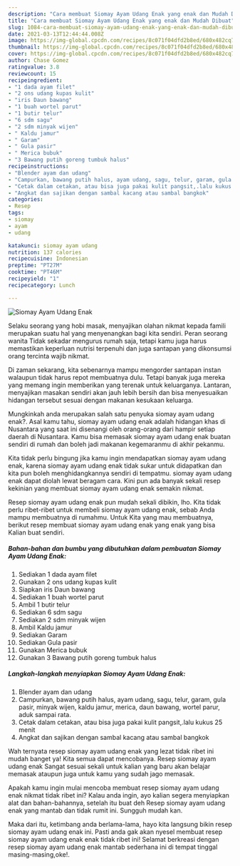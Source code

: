 ```yaml
---
description: "Cara membuat Siomay Ayam Udang Enak yang enak dan Mudah Dibuat"
title: "Cara membuat Siomay Ayam Udang Enak yang enak dan Mudah Dibuat"
slug: 1084-cara-membuat-siomay-ayam-udang-enak-yang-enak-dan-mudah-dibuat
date: 2021-03-13T12:44:44.008Z
image: https://img-global.cpcdn.com/recipes/8c071f04dfd2b8ed/680x482cq70/siomay-ayam-udang-enak-foto-resep-utama.jpg
thumbnail: https://img-global.cpcdn.com/recipes/8c071f04dfd2b8ed/680x482cq70/siomay-ayam-udang-enak-foto-resep-utama.jpg
cover: https://img-global.cpcdn.com/recipes/8c071f04dfd2b8ed/680x482cq70/siomay-ayam-udang-enak-foto-resep-utama.jpg
author: Chase Gomez
ratingvalue: 3.8
reviewcount: 15
recipeingredient:
- "1 dada ayam filet"
- "2 ons udang kupas kulit"
- "iris Daun bawang"
- "1 buah wortel parut"
- "1 butir telur"
- "6 sdm sagu"
- "2 sdm minyak wijen"
- " Kaldu jamur"
- " Garam"
- " Gula pasir"
- " Merica bubuk"
- "3 Bawang putih goreng tumbuk halus"
recipeinstructions:
- "Blender ayam dan udang"
- "Campurkan, bawang putih halus, ayam udang, sagu, telur, garam, gula pasir, minyak wijen, kaldu jamur, merica, daun bawang, wortel parur, aduk sampai rata."
- "Cetak dalam cetakan, atau bisa juga pakai kulit pangsit,.lalu kukus 25 menit"
- "Angkat dan sajikan dengan sambal kacang atau sambal bangkok"
categories:
- Resep
tags:
- siomay
- ayam
- udang

katakunci: siomay ayam udang 
nutrition: 137 calories
recipecuisine: Indonesian
preptime: "PT27M"
cooktime: "PT46M"
recipeyield: "1"
recipecategory: Lunch

---
```



![Siomay Ayam Udang Enak](https://img-global.cpcdn.com/recipes/8c071f04dfd2b8ed/680x482cq70/siomay-ayam-udang-enak-foto-resep-utama.jpg)

Selaku seorang yang hobi masak, menyajikan olahan nikmat kepada famili merupakan suatu hal yang menyenangkan bagi kita sendiri. Peran seorang  wanita Tidak sekadar mengurus rumah saja, tetapi kamu juga harus memastikan keperluan nutrisi terpenuhi dan juga santapan yang dikonsumsi orang tercinta wajib nikmat.

Di zaman  sekarang, kita sebenarnya mampu mengorder santapan instan walaupun tidak harus repot membuatnya dulu. Tetapi banyak juga mereka yang memang ingin memberikan yang terenak untuk keluarganya. Lantaran, menyajikan masakan sendiri akan jauh lebih bersih dan bisa menyesuaikan hidangan tersebut sesuai dengan makanan kesukaan keluarga. 



Mungkinkah anda merupakan salah satu penyuka siomay ayam udang enak?. Asal kamu tahu, siomay ayam udang enak adalah hidangan khas di Nusantara yang saat ini disenangi oleh orang-orang dari hampir setiap daerah di Nusantara. Kamu bisa memasak siomay ayam udang enak buatan sendiri di rumah dan boleh jadi makanan kegemaranmu di akhir pekanmu.

Kita tidak perlu bingung jika kamu ingin mendapatkan siomay ayam udang enak, karena siomay ayam udang enak tidak sukar untuk didapatkan dan kita pun boleh menghidangkannya sendiri di tempatmu. siomay ayam udang enak dapat diolah lewat beragam cara. Kini pun ada banyak sekali resep kekinian yang membuat siomay ayam udang enak semakin nikmat.

Resep siomay ayam udang enak pun mudah sekali dibikin, lho. Kita tidak perlu ribet-ribet untuk membeli siomay ayam udang enak, sebab Anda mampu membuatnya di rumahmu. Untuk Kita yang mau membuatnya, berikut resep membuat siomay ayam udang enak yang enak yang bisa Kalian buat sendiri.

<!--inarticleads1-->

##### Bahan-bahan dan bumbu yang dibutuhkan dalam pembuatan Siomay Ayam Udang Enak:

1. Sediakan 1 dada ayam filet
1. Gunakan 2 ons udang kupas kulit
1. Siapkan iris Daun bawang
1. Sediakan 1 buah wortel parut
1. Ambil 1 butir telur
1. Sediakan 6 sdm sagu
1. Sediakan 2 sdm minyak wijen
1. Ambil  Kaldu jamur
1. Sediakan  Garam
1. Sediakan  Gula pasir
1. Gunakan  Merica bubuk
1. Gunakan 3 Bawang putih goreng tumbuk halus




<!--inarticleads2-->

##### Langkah-langkah menyiapkan Siomay Ayam Udang Enak:

1. Blender ayam dan udang
1. Campurkan, bawang putih halus, ayam udang, sagu, telur, garam, gula pasir, minyak wijen, kaldu jamur, merica, daun bawang, wortel parur, aduk sampai rata.
1. Cetak dalam cetakan, atau bisa juga pakai kulit pangsit,.lalu kukus 25 menit
1. Angkat dan sajikan dengan sambal kacang atau sambal bangkok




Wah ternyata resep siomay ayam udang enak yang lezat tidak ribet ini mudah banget ya! Kita semua dapat mencobanya. Resep siomay ayam udang enak Sangat sesuai sekali untuk kalian yang baru akan belajar memasak ataupun juga untuk kamu yang sudah jago memasak.

Apakah kamu ingin mulai mencoba membuat resep siomay ayam udang enak nikmat tidak ribet ini? Kalau anda ingin, ayo kalian segera menyiapkan alat dan bahan-bahannya, setelah itu buat deh Resep siomay ayam udang enak yang mantab dan tidak rumit ini. Sungguh mudah kan. 

Maka dari itu, ketimbang anda berlama-lama, hayo kita langsung bikin resep siomay ayam udang enak ini. Pasti anda gak akan nyesel membuat resep siomay ayam udang enak enak tidak ribet ini! Selamat berkreasi dengan resep siomay ayam udang enak mantab sederhana ini di tempat tinggal masing-masing,oke!.

